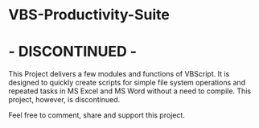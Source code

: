 # VBS-Productivity-Suite
# - DISCONTINUED -

This Project delivers a few modules and functions of VBScript. It is designed to quickly create scripts for simple file system operations and repeated tasks in MS Excel and MS Word without a need to compile. This project, however, is discontinued.

Feel free to comment, share and support this project.
